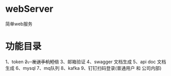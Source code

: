 # webServer
简单web服务

# 功能目录
  1、token
  ~~2、发送手机短信~~
  3、邮箱验证
  4、swagger	文档生成
  5、api doc	文档生成
  6、mysql
  7、mq队列
  8、kafka
  9、钉钉扫码登录(普通用户 和 公司内部)
